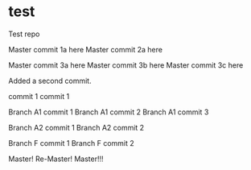 # test
Test repo

Master commit 1a here
Master commit 2a here

Master commit 3a here
Master commit 3b here
Master commit 3c here

Added a second commit.

commit 1
commit 1

Branch A1 commit 1
Branch A1 commit 2
Branch A1 commit 3

Branch A2 commit 1
Branch A2 commit 2

Branch F commit 1
Branch F commit 2

Master!
Re-Master!
Master!!!

